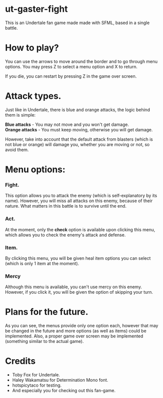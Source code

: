# ut-gaster-fight
This is an Undertale fan game made made with SFML, based in a single battle.

# How to play?

You can use the arrows to move around the border and to go through menu options. You may press Z to select a menu option and X to return.

If you die, you can restart by pressing Z in the game over screen.

# Attack types.

Just like in Undertale, there is blue and orange attacks, the logic behind them is simple:

**Blue attacks** - You may not move and you won't get damage.</br>
**Orange attacks** - You must keep moving, otherwise you will get damage.

However, take into account that the default attack from blasters (which is not blue or orange) will damage you, whether you are moving or not, so avoid them.

# Menu options:

### Fight.
This option allows you to attack the enemy (which is self-explanatory by its name). However, you will miss all attacks on this enemy, because of their nature. What matters in this battle is to survive until the end.

### Act.
At the moment, only the **check** option is available upon clicking this menu, which allows you to check the enemy's attack and defense.

### Item.
By clicking this menu, you will be given heal item options you can select (which is only 1 item at the moment).

### Mercy
Although this menu is available, you can't use mercy on this enemy. However, if you click it, you will be given the option of skipping your turn. 

# Plans for the future.

As you can see, the menus provide only one option each, however that may be changed in the future and more options (as well as items) could be implemented. Also, a proper game over screen may be implemented (something similar to the actual game).

# Credits

* Toby Fox for Undertale.</br>
* Haley Wakamatsu for Determination Mono font.</br>
* hotspicytaco for testing.</br>
* And especially you for checking out this fan-game.
